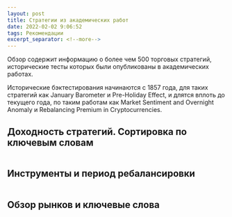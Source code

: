 ```yaml
---
layout: post
title: Стратегии из академических работ
date: 2022-02-02 9:06:52
tags: Рекомендации
excerpt_separator: <!--more-->
---
```


Обзор содержит информацию о более чем 500 торговых стратегий, исторические тесты которых были опубликованы в академических работах.

Исторические бэктестирования начинаются с 1857 года, для таких стратегий как January Barometer и Pre-Holiday Effect, и длятся вплоть до текущего года, по таким работам как Market Sentiment and Overnight Anomaly и Rebalancing Premium in Cryptocurrencies.

<!--more-->

## Доходность стратегий. Сортировка по ключевым словам
<img src="https://ragve.ru/images/academic_perfomance.png" alt="">


## Инструменты и период ребалансировки
<img src="https://ragve.ru/images/academic_instruments_period.png" alt="">

## Обзор рынков и ключевые слова
<img src="https://ragve.ru/images/market_key.png" alt="">


